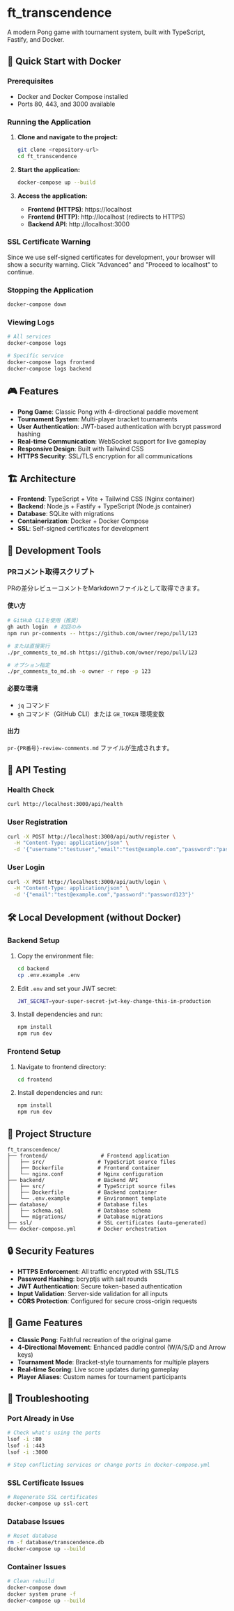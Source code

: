 # ft_transcendence

A modern Pong game with tournament system, built with TypeScript, Fastify, and Docker.

## 🚀 Quick Start with Docker

### Prerequisites
- Docker and Docker Compose installed
- Ports 80, 443, and 3000 available

### Running the Application

1. **Clone and navigate to the project:**
   ```bash
   git clone <repository-url>
   cd ft_transcendence
   ```

2. **Start the application:**
   ```bash
   docker-compose up --build
   ```

3. **Access the application:**
   - **Frontend (HTTPS)**: https://localhost
   - **Frontend (HTTP)**: http://localhost (redirects to HTTPS)
   - **Backend API**: http://localhost:3000

### SSL Certificate Warning
Since we use self-signed certificates for development, your browser will show a security warning. Click "Advanced" and "Proceed to localhost" to continue.

### Stopping the Application
```bash
docker-compose down
```

### Viewing Logs
```bash
# All services
docker-compose logs

# Specific service
docker-compose logs frontend
docker-compose logs backend
```

## 🎮 Features

- **Pong Game**: Classic Pong with 4-directional paddle movement
- **Tournament System**: Multi-player bracket tournaments
- **User Authentication**: JWT-based authentication with bcrypt password hashing
- **Real-time Communication**: WebSocket support for live gameplay
- **Responsive Design**: Built with Tailwind CSS
- **HTTPS Security**: SSL/TLS encryption for all communications

## 🏗️ Architecture

- **Frontend**: TypeScript + Vite + Tailwind CSS (Nginx container)
- **Backend**: Node.js + Fastify + TypeScript (Node.js container)
- **Database**: SQLite with migrations
- **Containerization**: Docker + Docker Compose
- **SSL**: Self-signed certificates for development

## 🔧 Development Tools

### PRコメント取得スクリプト

PRの差分レビューコメントをMarkdownファイルとして取得できます。

#### 使い方

```bash
# GitHub CLIを使用（推奨）
gh auth login  # 初回のみ
npm run pr-comments -- https://github.com/owner/repo/pull/123

# または直接実行
./pr_comments_to_md.sh https://github.com/owner/repo/pull/123

# オプション指定
./pr_comments_to_md.sh -o owner -r repo -p 123
```

#### 必要な環境

- `jq` コマンド
- `gh` コマンド（GitHub CLI）または `GH_TOKEN` 環境変数

#### 出力

`pr-{PR番号}-review-comments.md` ファイルが生成されます。

## 🧪 API Testing

### Health Check
```bash
curl http://localhost:3000/api/health
```

### User Registration
```bash
curl -X POST http://localhost:3000/api/auth/register \
  -H "Content-Type: application/json" \
  -d '{"username":"testuser","email":"test@example.com","password":"password123"}'
```

### User Login
```bash
curl -X POST http://localhost:3000/api/auth/login \
  -H "Content-Type: application/json" \
  -d '{"email":"test@example.com","password":"password123"}'
```

## 🛠️ Local Development (without Docker)

### Backend Setup
1. Copy the environment file:
   ```bash
   cd backend
   cp .env.example .env
   ```

2. Edit `.env` and set your JWT secret:
   ```bash
   JWT_SECRET=your-super-secret-jwt-key-change-this-in-production
   ```

3. Install dependencies and run:
   ```bash
   npm install
   npm run dev
   ```

### Frontend Setup
1. Navigate to frontend directory:
   ```bash
   cd frontend
   ```

2. Install dependencies and run:
   ```bash
   npm install
   npm run dev
   ```

## 📁 Project Structure

```
ft_transcendence/
├── frontend/                 # Frontend application
│   ├── src/                 # TypeScript source files
│   ├── Dockerfile           # Frontend container
│   └── nginx.conf           # Nginx configuration
├── backend/                 # Backend API
│   ├── src/                 # TypeScript source files
│   ├── Dockerfile           # Backend container
│   └── .env.example         # Environment template
├── database/                # Database files
│   ├── schema.sql           # Database schema
│   └── migrations/          # Database migrations
├── ssl/                     # SSL certificates (auto-generated)
└── docker-compose.yml       # Docker orchestration
```

## 🔒 Security Features

- **HTTPS Enforcement**: All traffic encrypted with SSL/TLS
- **Password Hashing**: bcryptjs with salt rounds
- **JWT Authentication**: Secure token-based authentication
- **Input Validation**: Server-side validation for all inputs
- **CORS Protection**: Configured for secure cross-origin requests

## 🎯 Game Features

- **Classic Pong**: Faithful recreation of the original game
- **4-Directional Movement**: Enhanced paddle control (W/A/S/D and Arrow keys)
- **Tournament Mode**: Bracket-style tournaments for multiple players
- **Real-time Scoring**: Live score updates during gameplay
- **Player Aliases**: Custom names for tournament participants

## 🚨 Troubleshooting

### Port Already in Use
```bash
# Check what's using the ports
lsof -i :80
lsof -i :443
lsof -i :3000

# Stop conflicting services or change ports in docker-compose.yml
```

### SSL Certificate Issues
```bash
# Regenerate SSL certificates
docker-compose up ssl-cert
```

### Database Issues
```bash
# Reset database
rm -f database/transcendence.db
docker-compose up --build
```

### Container Issues
```bash
# Clean rebuild
docker-compose down
docker system prune -f
docker-compose up --build
```
